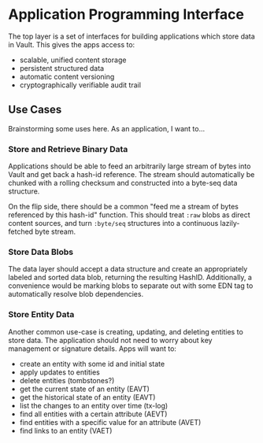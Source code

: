 Application Programming Interface
=================================

The top layer is a set of interfaces for building applications which store data
in Vault. This gives the apps access to:
- scalable, unified content storage
- persistent structured data
- automatic content versioning
- cryptographically verifiable audit trail

## Use Cases

Brainstorming some uses here. As an application, I want to...

### Store and Retrieve Binary Data

Applications should be able to feed an arbitrarily large stream of bytes into
Vault and get back a hash-id reference. The stream should automatically be
chunked with a rolling checksum and constructed into a byte-seq data structure.

On the flip side, there should be a common "feed me a stream of bytes referenced
by this hash-id" function. This should treat `:raw` blobs as direct content
sources, and turn `:byte/seq` structures into a continuous lazily-fetched byte
stream.

### Store Data Blobs

The data layer should accept a data structure and create an appropriately
labeled and sorted data blob, returning the resulting HashID. Additionally, a
convenience would be marking blobs to separate out with some EDN tag to
automatically resolve blob dependencies.

### Store Entity Data

Another common use-case is creating, updating, and deleting entities to store
data. The application should not need to worry about key management or signature
details. Apps will want to:
- create an entity with some id and initial state
- apply updates to entities
- delete entities (tombstones?)
- get the current state of an entity (EAVT)
- get the historical state of an entity (EAVT)
- list the changes to an entity over time (tx-log)
- find all entities with a certain attribute (AEVT)
- find entities with a specific value for an attribute (AVET)
- find links to an entity (VAET)
